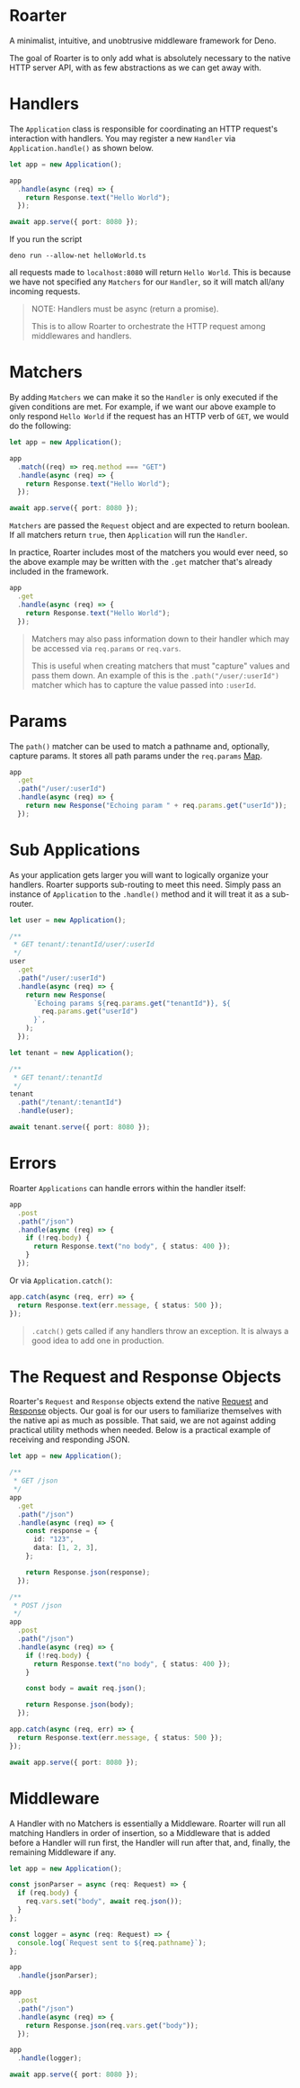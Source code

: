 # Roarter

A minimalist, intuitive, and unobtrusive middleware framework for Deno.

The goal of Roarter is to only add what is absolutely necessary to the native
HTTP server API, with as few abstractions as we can get away with.

# Handlers

The `Application` class is responsible for coordinating an HTTP request's
interaction with handlers. You may register a new `Handler` via
`Application.handle()` as shown below.

```typescript
let app = new Application();

app
  .handle(async (req) => {
    return Response.text("Hello World");
  });

await app.serve({ port: 8080 });
```

If you run the script

```shell
deno run --allow-net helloWorld.ts
```

all requests made to `localhost:8080` will return `Hello World`. This is because
we have not specified any `Matchers` for our `Handler`, so it will match all/any
incoming requests.

> NOTE: Handlers must be async (return a promise).
>
> This is to allow Roarter to orchestrate the HTTP request among middlewares and
> handlers.

# Matchers

By adding `Matchers` we can make it so the `Handler` is only executed if the
given conditions are met. For example, if we want our above example to only
respond `Hello World` if the request has an HTTP verb of `GET`, we would do the
following:

```typescript
let app = new Application();

app
  .match((req) => req.method === "GET")
  .handle(async (req) => {
    return Response.text("Hello World");
  });

await app.serve({ port: 8080 });
```

`Matchers` are passed the `Request` object and are expected to return boolean.
If all matchers return `true`, then `Application` will run the `Handler`.

In practice, Roarter includes most of the matchers you would ever need, so the
above example may be written with the `.get` matcher that's already included in
the framework.

```typescript
app
  .get
  .handle(async (req) => {
    return Response.text("Hello World");
  });
```

> Matchers may also pass information down to their handler which may be accessed
> via `req.params` or `req.vars`.
>
> This is useful when creating matchers that must "capture" values and pass them
> down. An example of this is the `.path("/user/:userId")` matcher which has to
> capture the value passed into `:userId`.

# Params

The `path()` matcher can be used to match a pathname and, optionally, capture
params. It stores all path params under the `req.params`
[Map](https://developer.mozilla.org/en-US/docs/Web/JavaScript/Reference/Global_Objects/Array/map).

```typescript
app
  .get
  .path("/user/:userId")
  .handle(async (req) => {
    return new Response("Echoing param " + req.params.get("userId"));
  });
```

# Sub Applications

As your application gets larger you will want to logically organize your
handlers. Roarter supports sub-routing to meet this need. Simply pass an
instance of `Application` to the `.handle()` method and it will treat it as a
sub-router.

```typescript
let user = new Application();

/**
 * GET tenant/:tenantId/user/:userId
 */
user
  .get
  .path("/user/:userId")
  .handle(async (req) => {
    return new Response(
      `Echoing params ${req.params.get("tenantId")}, ${
        req.params.get("userId")
      }`,
    );
  });

let tenant = new Application();

/**
 * GET tenant/:tenantId
 */
tenant
  .path("/tenant/:tenantId")
  .handle(user);

await tenant.serve({ port: 8080 });
```

# Errors

Roarter `Applications` can handle errors within the handler itself:

```typescript
app
  .post
  .path("/json")
  .handle(async (req) => {
    if (!req.body) {
      return Response.text("no body", { status: 400 });
    }
  });
```

Or via `Application.catch()`:

```typescript
app.catch(async (req, err) => {
  return Response.text(err.message, { status: 500 });
});
```

> `.catch()` gets called if any handlers throw an exception. It is always a good
> idea to add one in production.

# The Request and Response Objects

Roarter's `Request` and `Response` objects extend the native
[Request](https://developer.mozilla.org/en-US/docs/Web/API/Request) and
[Response](https://developer.mozilla.org/en-US/docs/Web/API/Response) objects.
Our goal is for our users to familiarize themselves with the native api as much
as possible. That said, we are not against adding practical utility methods when
needed. Below is a practical example of receiving and responding JSON.

```typescript
let app = new Application();

/**
 * GET /json
 */
app
  .get
  .path("/json")
  .handle(async (req) => {
    const response = {
      id: "123",
      data: [1, 2, 3],
    };

    return Response.json(response);
  });

/**
 * POST /json
 */
app
  .post
  .path("/json")
  .handle(async (req) => {
    if (!req.body) {
      return Response.text("no body", { status: 400 });
    }

    const body = await req.json();

    return Response.json(body);
  });

app.catch(async (req, err) => {
  return Response.text(err.message, { status: 500 });
});

await app.serve({ port: 8080 });
```

# Middleware

A Handler with no Matchers is essentially a Middleware. Roarter will run all
matching Handlers in order of insertion, so a Middleware that is added before a
Handler will run first, the Handler will run after that, and, finally, the
remaining Middleware if any.

```typescript
let app = new Application();

const jsonParser = async (req: Request) => {
  if (req.body) {
    req.vars.set("body", await req.json());
  }
};

const logger = async (req: Request) => {
  console.log(`Request sent to ${req.pathname}`);
};

app
  .handle(jsonParser);

app
  .post
  .path("/json")
  .handle(async (req) => {
    return Response.json(req.vars.get("body"));
  });

app
  .handle(logger);

await app.serve({ port: 8080 });
```
